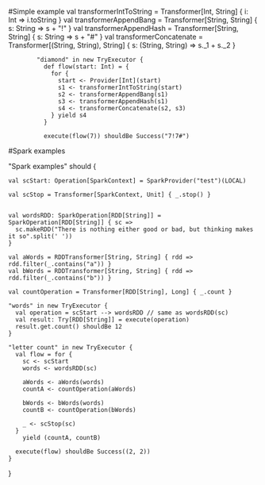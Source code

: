 #Simple example
        val transformerIntToString = Transformer[Int, String] { i: Int => i.toString }
        val transformerAppendBang = Transformer[String, String] { s: String => s + "!" }
        val transformerAppendHash = Transformer[String, String] { s: String => s + "#" }
        val transformerConcatenate = Transformer[(String, String), String] { s: (String, String) => s._1 + s._2 }
        
        
        
            "diamond" in new TryExecutor {
              def flow(start: Int) = {
                for {
                  start <- Provider[Int](start)
                  s1 <- transformerIntToString(start)
                  s2 <- transformerAppendBang(s1)
                  s3 <- transformerAppendHash(s1)
                  s4 <- transformerConcatenate(s2, s3)
                } yield s4
              }
        
              execute(flow(7)) shouldBe Success("7!7#")
              
              
              
              
#Spark examples             
        
  "Spark examples" should {

    val scStart: Operation[SparkContext] = SparkProvider("test")(LOCAL)

    val scStop = Transformer[SparkContext, Unit] { _.stop() }


    val wordsRDD: SparkOperation[RDD[String]] = SparkOperation[RDD[String]] { sc =>
      sc.makeRDD("There is nothing either good or bad, but thinking makes it so".split(' '))
    }

    val aWords = RDDTransformer[String, String] { rdd => rdd.filter(_.contains("a")) }
    val bWords = RDDTransformer[String, String] { rdd => rdd.filter(_.contains("b")) }

    val countOperation = Transformer[RDD[String], Long] { _.count }

    "words" in new TryExecutor {
      val operation = scStart --> wordsRDD // same as wordsRDD(sc)
      val result: Try[RDD[String]] = execute(operation)
      result.get.count() shouldBe 12
    }

    "letter count" in new TryExecutor {
      val flow = for {
        sc <- scStart
        words <- wordsRDD(sc)

        aWords <- aWords(words)
        countA <- countOperation(aWords)

        bWords <- bWords(words)
        countB <- countOperation(bWords)

        _ <- scStop(sc)
      }
        yield (countA, countB)

      execute(flow) shouldBe Success((2, 2))
    }
  }